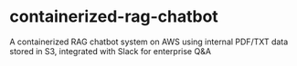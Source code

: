 # containerized-rag-chatbot
A containerized RAG chatbot system on AWS using internal PDF/TXT data stored in S3, integrated with Slack for enterprise Q&amp;A

